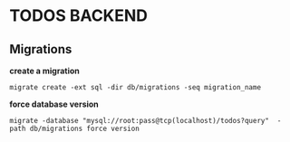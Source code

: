 # TODOS BACKEND

## Migrations

**create a migration**
```
migrate create -ext sql -dir db/migrations -seq migration_name
```

**force database version**
```
migrate -database "mysql://root:pass@tcp(localhost)/todos?query"  -path db/migrations force version
```
